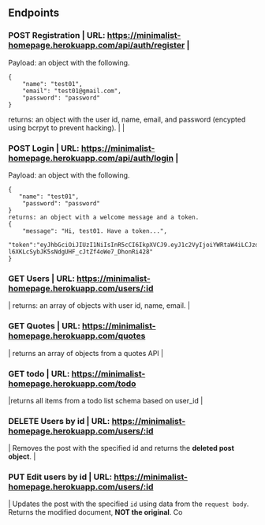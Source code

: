 ## Endpoints

### POST Registration  | URL: https://minimalist-homepage.herokuapp.com/api/auth/register             |
Payload: an object with the following.
```
{
    "name": "test01",
    "email": "test01@gmail.com",
    "password": "password"
}
```
returns: an object with the user id, name, email, and password (encypted using bcrpyt to prevent hacking).                                                                                                       |
| 


### POST Login   | URL: https://minimalist-homepage.herokuapp.com/api/auth/login |

Payload: an object with the following.
```
{
   "name": "test01",
    "password": "password"
}
returns: an object with a welcome message and a token.
{
    "message": "Hi, test01. Have a token...",
              "token":"eyJhbGciOiJIUzI1NiIsInR5cCI6IkpXVCJ9.eyJ1c2VyIjoiYWRtaW4iLCJzdWJqZWN0IjozLCJpYXQiOjE1NzE2OTQxMDQsImV4cCI6MTU3MTc4MDUwNH0.RP-l6XKLcSybJK5sNdgUHF_cJtZf4oWe7_DhonRi428"
}          
```


### GET Users   | URL: https://minimalist-homepage.herokuapp.com/users/:id           

| returns: an array of objects with user id, name, email.        |


### GET Quotes   | URL: https://minimalist-homepage.herokuapp.com/quotes       

| returns an array of objects from a quotes API                                                                                                                           |


### GET todo    | URL: https://minimalist-homepage.herokuapp.com/todo

|returns all items from a todo list schema based on user_id                                                                                 |


### DELETE Users by id | URL: https://minimalist-homepage.herokuapp.com/users/:id      

| Removes the post with the specified id and returns the **deleted post object**.  |


### PUT  Edit users by id  | URL: https://minimalist-homepage.herokuapp.com/users/:id        

| Updates the post with the specified `id` using data from the `request body`. Returns the modified document, **NOT the original**. 
Co
